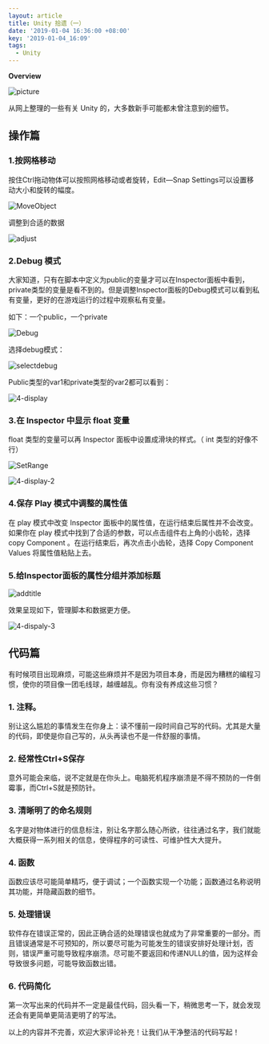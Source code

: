 ```yaml
---
layout: article
title: Unity 拾遗（一）
date: '2019-01-04 16:36:00 +08:00'
key: '2019-01-04_16:09'
tags:
  - Unity
---
```


**Overview**

![picture](/images/2018/09/post-hi-DinoTossing.jpg)

从网上整理的一些有关 Unity 的，大多数新手可能都未曾注意到的细节。

<!--more-->

## 操作篇

### 1.按网格移动

按住Ctrl拖动物体可以按照网格移动或者旋转，Edit—Snap Settings可以设置移动大小和旋转的幅度。

![MoveObject](/images/2019/01/ctrlMove.png)

调整到合适的数据

![adjust](/images/2019/01/adjust.png)

### 2.Debug 模式

大家知道，只有在脚本中定义为public的变量才可以在Inspector面板中看到，private类型的变量是看不到的。但是调整Inspector面板的Debug模式可以看到私有变量，更好的在游戏运行的过程中观察私有变量。

如下：一个public，一个private

![Debug](/images/2019/01/debug.png)

选择debug模式：

![selectdebug](/images/2019/01/selectdebug.png)

Public类型的var1和private类型的var2都可以看到：

![4-display](/images/2019/01/4-display.png)

### 3.在 Inspector 中显示 float 变量

float 类型的变量可以再 Inspector 面板中设置成滑块的样式。（ int 类型的好像不行）

![SetRange](/images/2019/01/setrange.png)

![4-display-2](/images/2019/01/4-display-2.png)

### 4.保存 Play 模式中调整的属性值

在 play 模式中改变 Inspector 面板中的属性值，在运行结束后属性并不会改变。如果你在 play 模式中找到了合适的参数，可以点击组件右上角的小齿轮，选择 copy Component 。在运行结束后，再次点击小齿轮，选择 Copy Component Values 将属性值粘贴上去。

### 5.给Inspector面板的属性分组并添加标题

![addtitle](/images/2019/01/addtitle.png)

效果呈现如下，管理脚本和数据更方便。

![4-dispaly-3](/images/2019/01/4-dispaly-3.png)

## 代码篇

有时候项目出现麻烦，可能这些麻烦并不是因为项目本身，而是因为糟糕的编程习惯，使你的项目像一团毛线球，越缠越乱。你有没有养成这些习惯？

### 1. 注释。

别让这么尴尬的事情发生在你身上：读不懂前一段时间自己写的代码。尤其是大量的代码，即使是你自己写的，从头再读也不是一件舒服的事情。

### 2. 经常性Ctrl+S保存

意外可能会来临，说不定就是在你头上。电脑死机程序崩溃是不得不预防的一件倒霉事，而Ctrl+S就是预防针。

### 3. 清晰明了的命名规则

名字是对物体进行的信息标注，别让名字那么随心所欲，往往通过名字，我们就能大概获得一系列相关的信息，使得程序的可读性、可维护性大大提升。

### 4. 函数

函数应该尽可能简单精巧，便于调试；一个函数实现一个功能；函数通过名称说明其功能，并隐藏函数的细节。

### 5. 处理错误

软件存在错误正常的，因此正确合适的处理错误也就成为了非常重要的一部分。而且错误通常是不可预知的，所以要尽可能为可能发生的错误安排好处理计划，否则，错误严重可能导致程序崩溃。尽可能不要返回和传递NULL的值，因为这样会导致很多问题，可能导致函数出错。

### 6. 代码简化

第一次写出来的代码并不一定是最佳代码，回头看一下，稍微思考一下，就会发现还会有更简单更简洁更明了的写法。

以上的内容并不完善，欢迎大家评论补充！让我们从干净整洁的代码写起！

